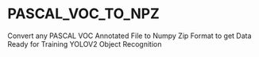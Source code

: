 # PASCAL_VOC_TO_NPZ
Convert any PASCAL VOC Annotated File to Numpy Zip Format to get Data Ready for Training  YOLOV2 Object Recognition
